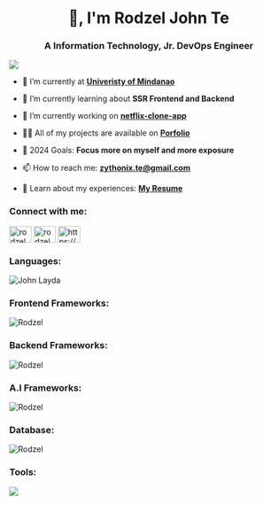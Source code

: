 <h1 align="center">👋, I'm Rodzel John Te</h1>
<h3 align="center">A Information Technology, Jr. DevOps Engineer</h3>

<img src="https://user-images.githubusercontent.com/74038190/225813708-98b745f2-7d22-48cf-9150-083f1b00d6c9.gif">


- 🔭 I’m currently at **[Univeristy of Mindanao](_blank)**

- 🌱 I’m currently learning about **SSR Frontend and Backend**

- 👯 I’m currently working on **[netflix-clone-app](https://github.com/rodzelte/netflix-clone)**

- 👨‍💻 All of my projects are available on **[Porfolio](/_blank)**

- 🥅 2024 Goals: **Focus more on myself and more exposure**

- 📫 How to reach me: **zythonix.te@gmail.com**

- 📄 Learn about my experiences: **[My Resume](https://github.com/Chysev/Portfolio/blob/main/public/_RESUME-LAYDA.pdf)**

<h3 align="left">Connect with me:</h3>
<p align="left">
<a href="https://www.facebook.com/rodzel.te/" target="blank"><img align="center" src="https://raw.githubusercontent.com/rahuldkjain/github-profile-readme-generator/master/src/images/icons/Social/facebook.svg" alt="rodzel" height="30" width="40" /></a>
<a href="https://www.instagram.com/r.tefrvr/" target="blank"><img align="center" src="https://raw.githubusercontent.com/rahuldkjain/github-profile-readme-generator/master/src/images/icons/Social/instagram.svg" alt="rodzel_te" height="30" width="40" /></a>
<a href="https://discord.gg/Av6QJDKsUt" target="blank"><img align="center" src="https://raw.githubusercontent.com/rahuldkjain/github-profile-readme-generator/master/src/images/icons/Social/discord.svg" alt="https://discord.gg/ZG9qyadATP" height="30" width="40" /></a>
</p>

<h3 align="left">Languages:</h3>
<p align="left">
<img src="https://skillicons.dev/icons?i=js,ts,go,cpp,html,htmx,css,scss,php,java,py,zig" alt="John Layda">
</p>

<h3 align="left">Frontend Frameworks:</h3>
<p align="left">
<img src="https://skillicons.dev/icons?i=next,react,vue,vite,laravel" alt="Rodzel">
</p>

<h3 align="left">Backend Frameworks:</h3>
<p align="left">
<img src="https://skillicons.dev/icons?i=appwrite,fastapi,express" alt="Rodzel">
</p>

<h3 align="left">A.I Frameworks:</h3>
<p align="left">
<img src="https://skillicons.dev/icons?i=discordjs" alt="Rodzel">
</p>

<h3 align="left">Database:</h3>
<p align="left">
<img src="https://skillicons.dev/icons?i=mysql,dynamodb,postgres,mongo,sqlite,redis" alt="Rodzel">
</p>

<h3 align="left">Tools:</h3>
<p align="left">
<img src="https://skillicons.dev/icons?i=docker,kubernetes,git,github,githubactions,prisma,sequelize,nginx,workers,linux,babel,postman,nodejs,npm,yarn,pnpm,jquery,cmake,bash,vscode,figma,webpack,materialui,gcp">
</p>


